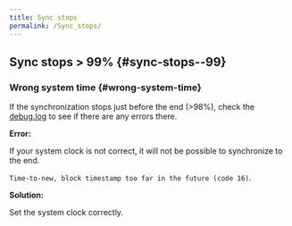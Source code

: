 ```yaml
---
title: Sync stops
permalink: /Sync_stops/
---
```


## Sync stops \> 99% {#sync-stops--99}

### Wrong system time {#wrong-system-time}

If the synchronization stops just before the end (\>98%), check the [debug.log](./Debug.log.md) to see if there are any errors there.

**Error:**

If your system clock is not correct, it will not be possible to synchronize to the end.

`Time-to-new, block timestamp too far in the future (code 16)`.

**Solution:**

Set the system clock correctly.
